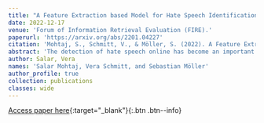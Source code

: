 ```yaml
---
title: "A Feature Extraction based Model for Hate Speech Identification"
date: 2022-12-17
venue: 'Forum of Information Retrieval Evaluation (FIRE).'
paperurl: 'https://arxiv.org/abs/2201.04227'
citation: 'Mohtaj, S., Schmitt, V., & Möller, S. (2022). A Feature Extraction based Model for Hate Speech Identification.'
abstract: 'The detection of hate speech online has become an important task, as offensive language such as hurtful, obscene and insulting content can harm marginalized people or groups. This paper presents TU Berlin team experiments and results on the task 1A and 1B of the shared task on hate speech and offensive content identification in Indo-European languages 2021. The success of different Natural Language Processing models is evaluated for the respective subtasks throughout the competition. We tested different models based on recurrent neural networks in word and character levels and transfer learning approaches based on Bert on the provided dataset by the competition. Among the tested models that have been used for the experiments, the transfer learning-based models achieved the best results in both subtasks.'
author: Salar, Vera
names: 'Salar Mohtaj, Vera Schmitt, and Sebastian Möller'
author_profile: true
collection: publications
classes: wide
---
```


[Access paper here](https://arxiv.org/abs/2201.04227){:target="_blank"}{:.btn .btn--info}

